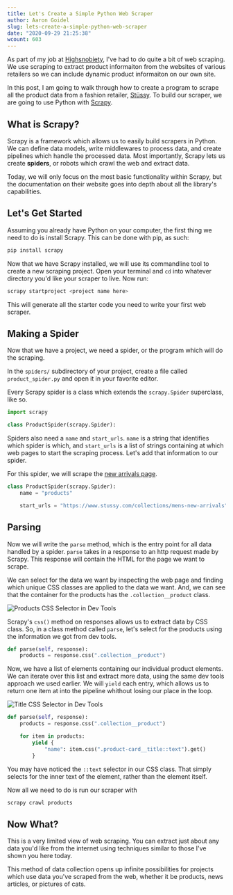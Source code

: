 ```yaml
---
title: Let's Create a Simple Python Web Scraper
author: Aaron Goidel
slug: lets-create-a-simple-python-web-scraper
date: "2020-09-29 21:25:38"
wcount: 603
---
```


As part of my job at [Highsnobiety](https://www.highsnobiety.com/), I've had to do quite a bit of web scraping. We use scraping to extract product informaiton from the websites of various retailers so we can include dynamic product informaiton on our own site.

In this post, I am going to walk through how to create a program to scrape all the product data from a fashion retailer, [Stüssy](https://www.stussy.com/). To build our scraper, we are going to use Python with [Scrapy](https://scrapy.org/).

## What is Scrapy?

Scrapy is a framework which allows us to easily build scrapers in Python. We can define data models, write middlewares to process data, and create pipelines which handle the processed data. Most importantly, Scrapy lets us create **spiders**, or robots which crawl the web and extract data.

Today, we will only focus on the most basic functionality within Scrapy, but the documentation on their website goes into depth about all the library's capabilities.

## Let's Get Started

Assuming you already have Python on your computer, the first thing we need to do is install Scrapy. This can be done with pip, as such:

```bash
pip install scrapy
```

Now that we have Scrapy installed, we will use its commandline tool to create a new scraping project. Open your terminal and `cd` into whatever directory you'd like your scraper to live. Now run:

```bash
scrapy startproject <project name here>
```

This will generate all the starter code you need to write your first web scraper.

## Making a Spider

Now that we have a project, we need a spider, or the program which will do the scraping.

In the `spiders/` subdirectory of your project, create a file called `product_spider.py` and open it in your favorite editor.

Every Scrapy spider is a class which extends the `scrapy.Spider` superclass, like so.

```python
import scrapy

class ProductSpider(scrapy.Spider):
```

Spiders also need a `name` and `start_urls`. `name` is a string that identifies which spider is which, and `start_urls` is a list of strings containing at which web pages to start the scraping process. Let's add that information to our spider.

For this spider, we will scrape the [new arrivals page](https://www.stussy.com/collections/mens-new-arrivals).

```python
class ProductSpider(scrapy.Spider):
    name = "products"

    start_urls = "https://www.stussy.com/collections/mens-new-arrivals"
```

## Parsing

Now we will write the `parse` method, which is the entry point for all data handled by a spider. `parse` takes in a response to an http request made by Scrapy. This response will contain the HTML for the page we want to scrape.

We can select for the data we want by inspecting the web page and finding which unique CSS classes are applied to the data we want. And, we can see that the container for the products has the `.collection__product` class.

![Products CSS Selector in Dev Tools](/post-images/scraping/products-selector.png)

Scrapy's `css()` method on responses allows us to extract data by CSS class. So, in a class method called `parse`, let's select for the products using the information we got from dev tools.

```python
def parse(self, response):
    products = response.css(".collection__product")
```

Now, we have a list of elements containing our individual product elements. We can iterate over this list and extract more data, using the same dev tools approach we used earlier. We will `yield` each entry, which allows us to return one item at into the pipeline whithout losing our place in the loop.

![Title CSS Selector in Dev Tools](/post-images/scraping/title-selector.png)

```python
def parse(self, response):
    products = response.css(".collection__product")

    for item in products:
        yield {
            "name": item.css(".product-card__title::text").get()
        }
```

You may have noticed the `::text` selector in our CSS class. That simply selects for the inner text of the element, rather than the element itself.

Now all we need to do is run our scraper with

```bash
scrapy crawl products
```

## Now What?

This is a very limited view of web scraping. You can extract just about any data you'd like from the internet using techniques similar to those I've shown you here today.

This method of data collection opens up infinite possibilities for projects which use data you've scraped from the web, whether it be products, news articles, or pictures of cats.
